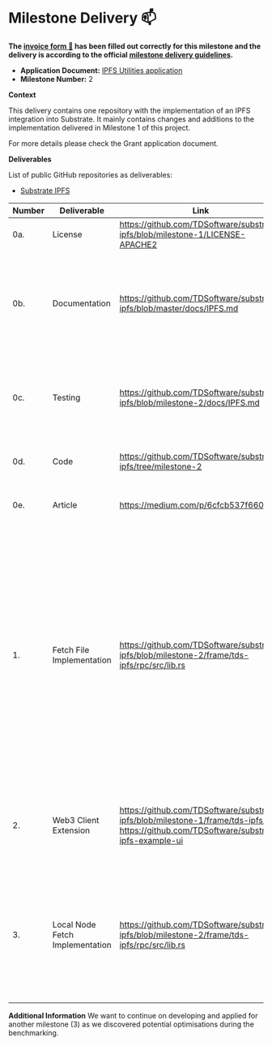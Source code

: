 # Milestone Delivery :mailbox:

**The [invoice form :pencil:](https://docs.google.com/forms/d/e/1FAIpQLSfmNYaoCgrxyhzgoKQ0ynQvnNRoTmgApz9NrMp-hd8mhIiO0A/viewform) has been filled out correctly for this milestone and the delivery is according to the official [milestone delivery guidelines](https://github.com/w3f/Grants-Program/blob/master/docs/Support%20Docs/milestone-deliverables-guidelines.md).**

- **Application Document:** [IPFS Utilities application](https://github.com/w3f/Grants-Program/blob/master/applications/ipfs_utilities.md)
- **Milestone Number:** 2

**Context**

This delivery contains one repository with the implementation of an IPFS integration into Substrate. It mainly contains changes and additions to the implementation delivered in Milestone 1 of this project.

For more details please check the Grant application document.

**Deliverables**

List of public GitHub repositories as deliverables:

- [Substrate IPFS](https://github.com/TDSoftware/substrate-ipfs/tree/milestone-1)

| Number | Deliverable                     | Link                                                                                                                                  | Notes                                                                                                                                                                                                                                                                                                                                                                                                                              |
| ------ | ------------------------------- | ------------------------------------------------------------------------------------------------------------------------------------- | ---------------------------------------------------------------------------------------------------------------------------------------------------------------------------------------------------------------------------------------------------------------------------------------------------------------------------------------------------------------------------------------------------------------------------------- |
| 0a.    | License                         | https://github.com/TDSoftware/substrate-ipfs/blob/milestone-1/LICENSE-APACHE2                                                         | Apache 2.0                                                                                                                                                                                                                                                                                                                                                                                                                         |
| 0b.    | Documentation                   | https://github.com/TDSoftware/substrate-ipfs/blob/master/docs/IPFS.md                                                                 | We provided and separated and **inline documentation** of the code, a meaningful readme for all modified modules in the repositories.                                                                                                                                                                                                                                                                                              |
| 0c.    | Testing                         | https://github.com/TDSoftware/substrate-ipfs/blob/milestone-2/docs/IPFS.md                                                            | Core functions are covered by unit tests as far as reasonably applicable to ensure functionality and robustness.                                                                                                                                                                                                                                                                                                                   |
| 0d.    | Code                            | https://github.com/TDSoftware/substrate-ipfs/tree/milestone-2                                                                         | Public GitHub repository with the implementation.                                                                                                                                                                                                                                                                                                                                                                                  |
| 0e.    | Article                         | https://medium.com/p/6cfcb537f660                                                                                                     | Wrote and published an medium article. See link.                                                                                                                                                                                                                                                                                                                                                                                   |
| 1.     | Fetch File Implementation       | https://github.com/TDSoftware/substrate-ipfs/blob/milestone-2/frame/tds-ipfs/rpc/src/lib.rs                                           | Implement the logic that allows clients to fetch a file from IPFS with the Substrate node. E.g. #[prg(name = "nft_getFileById")] will be designed and developed that allows users to redirect a request, which returns Result<String>, to a file server. The PRG mechanism is used to provide a RPC API that can redirect to a file server. The existing IPFS "get file" extrinsic will be obsolet as we provide this new RPC API. |
| 2.     | Web3 Client Extension           | https://github.com/TDSoftware/substrate-ipfs/blob/milestone-1/frame/tds-ipfs/ https://github.com/TDSoftware/substrate-ipfs-example-ui | The web3 client will be extend to show the (PRG) redirect feature and retrieve corresponding files via a public IPFS gateway.                                                                                                                                                                                                                                                                                                      |
| 3.     | Local Node Fetch Implementation | https://github.com/TDSoftware/substrate-ipfs/blob/milestone-2/frame/tds-ipfs/rpc/src/lib.rs                                           | Implement a file fetch RPC API, that returns the file from the local embedded IPFS node instead of the public IPFS gateway. This is helpful when waiting for the file to be available on the public IPFS gateway.                                                                                                                                                                                                                  |

**Additional Information**
We want to continue on developing and applied for another milestone (3) as we discovered potential optimisations during the benchmarking.
